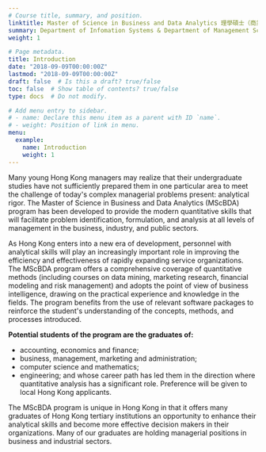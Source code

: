 ```yaml
---
# Course title, summary, and position.
linktitle: Master of Science in Business and Data Analytics 理學碩士（商業及數據分析）
summary: Department of Infomation Systems & Department of Management Sciences
weight: 1

# Page metadata.
title: Introduction
date: "2018-09-09T00:00:00Z"
lastmod: "2018-09-09T00:00:00Z"
draft: false  # Is this a draft? true/false
toc: false  # Show table of contents? true/false
type: docs  # Do not modify.

# Add menu entry to sidebar.
# - name: Declare this menu item as a parent with ID `name`.
# - weight: Position of link in menu.
menu:
  example:
    name: Introduction
    weight: 1
---
```


Many young Hong Kong managers may realize that their undergraduate studies have not sufficiently prepared them in one particular area to meet the challenge of today's complex managerial problems present: analytical rigor. The Master of Science in Business and Data Analytics (MScBDA) program has been developed to provide the modern quantitative skills that will facilitate problem identification, formulation, and analysis at all levels of management in the business, industry, and public sectors.

As Hong Kong enters into a new era of development, personnel with analytical skills will play an increasingly important role in improving the efficiency and effectiveness of rapidly expanding service organizations. The MScBDA program offers a comprehensive coverage of quantitative methods (including courses on data mining, marketing research, financial modeling and risk management) and adopts the point of view of business intelligence, drawing on the practical experience and knowledge in the fields. The program benefits from the use of relevant software packages to reinforce the student's understanding of the concepts, methods, and processes introduced.

**Potential students of the program are the graduates of:**

*   accounting, economics and finance;
*   business, management, marketing and administration;
*   computer science and mathematics;
*   engineering;
and whose career path has led them in the direction where quantitative analysis has a significant role. Preference will be given to local Hong Kong applicants.

The MScBDA program is unique in Hong Kong in that it offers many graduates of Hong Kong tertiary institutions an opportunity to enhance their analytical skills and become more effective decision makers in their organizations. Many of our graduates are holding managerial positions in business and industrial sectors.


